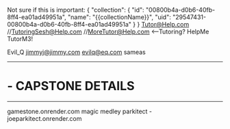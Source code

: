 

Not sure if this is important:
{
    "collection": {
        "id": "00800b4a-d0b6-40fb-8ff4-ea01ad49951a",
        "name": "{{collectionName}}",
        "uid": "29547431-00800b4a-d0b6-40fb-8ff4-ea01ad49951a"
    }
}
Tutor@Help.com //TutoringSesh@Help.com //MoreTutor@Help.com <--Tutoring?
HelpMe
TutorM3!

Evil_Q          jimmyj@jimmy.com
evilq@eq.com    sameas

********************
# - CAPSTONE DETAILS
********************

gamestone.onrender.com
magic medley
parkitect   - joeparkitect.onrender.com